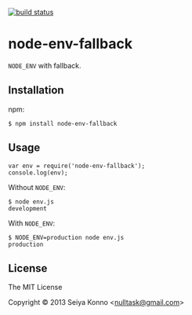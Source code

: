 
[![build status](https://secure.travis-ci.org/nulltask/node-with-fallback.png)](http://travis-ci.org/nulltask/node-with-fallback)

# node-env-fallback

`NODE_ENV` with fallback.

## Installation

npm:

    $ npm install node-env-fallback

## Usage

```
var env = require('node-env-fallback');
console.log(env);
```

Without `NODE_ENV`:

    $ node env.js
    development

With `NODE_ENV`:

    $ NODE_ENV=production node env.js
    production

## License

The MIT License

Copyright © 2013 Seiya Konno &lt;nulltask@gmail.com&gt;